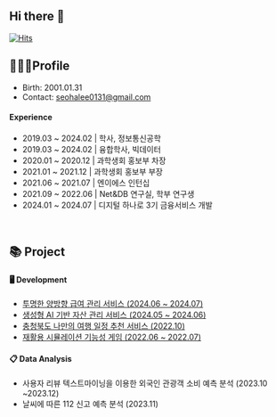 ## Hi there 👋

[![Hits](https://hits.seeyoufarm.com/api/count/incr/badge.svg?url=https%3A%2F%2Fgithub.com%2Fsseohalee&count_bg=%233D8FC8&title_bg=%23555555&icon=&icon_color=%23E7E7E7&title=hits&edge_flat=false)](https://hits.seeyoufarm.com)

## 👩🏻‍💻Profile
- Birth: 2001.01.31
- Contact: seohalee0131@gmail.com

#### Experience
- 2019.03 ~ 2024.02 | 학사, 정보통신공학
- 2019.03 ~ 2024.02 | 융합학사, 빅데이터
- 2020.01 ~ 2020.12 | 과학생회 홍보부 차장
- 2021.01 ~ 2021.12 | 과학생회 홍보부 부장
- 2021.06 ~ 2021.07 | 엔이에스 인턴십
- 2021.09 ~ 2022.06 | Net&DB 연구실, 학부 연구생
- 2024.01 ~ 2024.07 | 디지털 하나로 3기 금융서비스 개발

<br>

## 📚 Project
#### 🖥️ Development
- [투명한 양방향 급여 관리 서비스 (2024.06 ~ 2024.07)](https://github.com/sseohalee/channel-server)
- [생성형 AI 기반 자산 관리 서비스 (2024.05 ~ 2024.06)](https://github.com/sseohalee/hana-piece-client)
- [충청북도 나만의 여행 일정 추천 서비스 (2022.10)](https://github.com/sseohalee/Chungbuk-euro)
- [재활용 시뮬레이션 기능성 게임 (2022.06 ~ 2022.07)](https://github.com/2022-ICCAS-Team8/recycle-PartTimeJob)


#### 📋 Data Analysis
- 사용자 리뷰 텍스트마이닝을 이용한 외국인 관광객 소비 예측 분석 (2023.10 ~2023.12)
- 날씨에 따른 112 신고 예측 분석 (2023.11)
